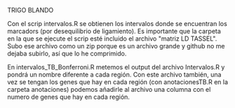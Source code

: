 TRIGO BLANDO

Con el scrip intervalos.R se obtienen los intervalos donde se encuentran los marcadors (por desequilibrio de ligamiento). Es importante que la carpeta en la que se ejecute el scrip esté incluido el archivo "matriz LD TASSEL". Subo ese archivo como un zip porque es un archivo grande y github no me dejaba subirlo, así que lo he comprimido.

En intervalos_TB_Bonferroni.R metemos el output del archivo Intervalos.R y pondrá un nombre diferente a cada región. Con este archivo también, una vez se tengan los genes que hay en cada región (con anotacionesTB.R en la carpeta anotaciones) podemos añadirle al archivo una columna con el numero de genes que hay en cada región.
